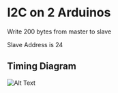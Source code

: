 # I2C on 2 Arduinos

Write 200 bytes from master to slave

Slave Address is 24

## Timing Diagram

![Alt Text ](/TimingDiagram.png)

